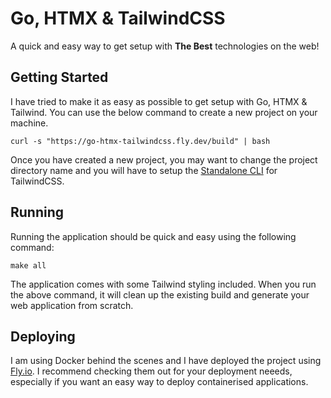 # Go, HTMX & TailwindCSS

A quick and easy way to get setup with **The Best** technologies on the web!

## Getting Started
I have tried to make it as easy as possible to get setup with Go, HTMX & Tailwind. You
can use the below command to create a new project on your machine.

`curl -s "https://go-htmx-tailwindcss.fly.dev/build" | bash`

Once you have created a new project, you may want to change the project directory name
and you will have to setup the [Standalone CLI](https://tailwindcss.com/blog/standalone-cli)
for TailwindCSS.

## Running
Running the application should be quick and easy using the following command:

`make all`

The application comes with some Tailwind styling included. When you run the above command,
it will clean up the existing build and generate your web application from scratch.

## Deploying
I am using Docker behind the scenes and I have deployed the project using [Fly.io](https://fly.io/).
I recommend checking them out for your deployment neeeds, especially if you want an easy way to deploy
containerised applications.
